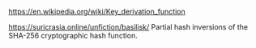 https://en.wikipedia.org/wiki/Key_derivation_function

https://suricrasia.online/unfiction/basilisk/ Partial hash inversions of the SHA-256 cryptographic hash function.